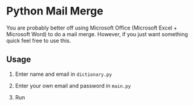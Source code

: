 # Python Mail Merge

You are probably better off using Microsoft Office (Microsoft Excel + Microsoft Word) to do a mail merge.
However, if you just want something quick feel free to use this.

## Usage

1. Enter name and email in `dictionary.py`

2. Enter your own email and password in `main.py`

3. Run
